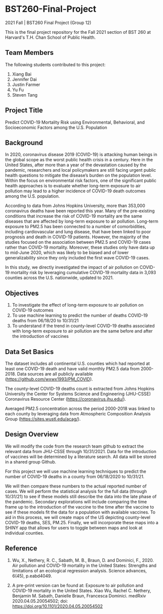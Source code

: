 # BST260-Final-Project

2021 Fall | BST260 Final Project (Group 12)

This is the final project repository for the Fall 2021 section of BST 260 at Harvard's T.H. Chan School of Public Health. 

## Team Members 
The following students contributed to this project: 

1. Xiang Bai 
2. Jennifer Dai 
3. Justin Farmer
4. Yu Fu
5. Steven Tang 

## Project Title
Predict COVID-19 Mortality Risk using Environmental, Behavioral, and Socioeconomic Factors among the U.S. Population

## Background
In 2020, coronavirus disease 2019 (COVID-19) is attacking human beings in the global scope as the worst public health crisis in a century. Here in the United States, after more than a year of the devastation caused by the pandemic, researchers and local policymakers are still facing urgent public health questions to mitigate the disease’s burden on the population level. Within the focus on environmental risk factors, one of the significant public health approaches is to evaluate whether long-term exposure to air pollution may lead to a higher incidence of COVID-19 death outcomes among the U.S. population.

According to data from Johns Hopkins University, more than 353,000 coronavirus deaths have been reported this year. Many of the pre-existing conditions that increase the risk of COVID-19 mortality are the same diseases that are affected by long-term exposure to air pollution. Long-term exposure to PM2.5 has been connected to a number of comorbidities, including cardiovascular and lung disease, that have been linked to poor prognosis and death in COVID-19 patients. However, the majority of the studies focused on the association between PM2.5 and COVID-19 cases rather than COVID-19 mortality. Moreover, these studies only have data up to mid-June 2020, which was likely to be biased and of lower generalizability since they only included the first wave COVID-19 cases.

In this study, we directly investigated the impact of air pollution on COVID-19 mortality risk by leveraging cumulative COVID-19 mortality data in 3,093 counties across the U.S. nationwide, updated to 2021. 

## Objectives
1. To investigate the effect of long-term exposure to air pollution on COVID-19 outcomes
2. To use machine learning to predict the number of deaths COVID-19 deaths from 06/18/20 to 10/31/21
3. To understand if the trend in county-level COVID-19 deaths associated with long-term exposure to air pollution are the same before and after the introduction of vaccines

## Data Set Basics 
The dataset includes all continental U.S. counties which had reported at least one COVID-19 death and have valid monthly PM2.5 data from 2000-2018. Data sources are all publicly available (https://github.com/wxwx1993/PM_COVID). 

The county-level COVID-19 deaths count is extracted from Johns Hopkins University the Center for Systems Science and Engineering (JHU-CSSE) Coronavirus Resource Center (https://coronavirus.jhu.edu/). 

Averaged PM2.5 concentration across the period 2000-2018  was linked to each county by leveraging data from Atmospheric Composition Analysis Group (https://sites.wustl.edu/acag/).

## Design Overview
We will modify the code from the research team github to extract the relevant data from JHU-CSSE through 10/31/2021. Data for the introduction of vaccines will be determined by a literature search. All data will be stored in a shared group Github. 

For this project we will use machine learning techniques to predict the number of COVID-19 deaths in a county from 06/18/2020 to 10/31/21.

We will then compare these numbers to the actual reported number of cases. We will perform the statistical analysis for the full data (through 10/31/21) to see if these models still describe the data into the late phase of the pandemic. Secondary explorations will include comparing the time frame up to the introduction of the vaccine to the time after the vaccine to see if these models fit the data for a population with available vaccines. To aid in this process, we will create maps of the US depicting county-level COVID-19 deaths, SES, PM.25. Finally, we will incorporate these maps into a SHINY app that allows for users to toggle between maps and look at individual counties.

## Reference
1. Wu, X., Nethery, R. C., Sabath, M. B., Braun, D. and Dominici, F., 2020. Air pollution and COVID-19 mortality in the United States: Strengths and limitations of an ecological regression analysis. Science advances, 6(45), p.eabd4049.

2. A pre-print version can be found at: Exposure to air pollution and COVID-19 mortality in the United States. Xiao Wu, Rachel C. Nethery, Benjamin M. Sabath, Danielle Braun, Francesca Dominici. medRxiv 2020.04.05.20054502; doi: https://doi.org/10.1101/2020.04.05.20054502

